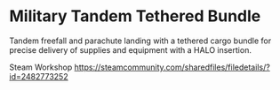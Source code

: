 # Military Tandem Tethered Bundle

Tandem freefall and parachute landing with a tethered cargo bundle for precise delivery of supplies and equipment with a HALO insertion.

Steam Workshop https://steamcommunity.com/sharedfiles/filedetails/?id=2482773252
